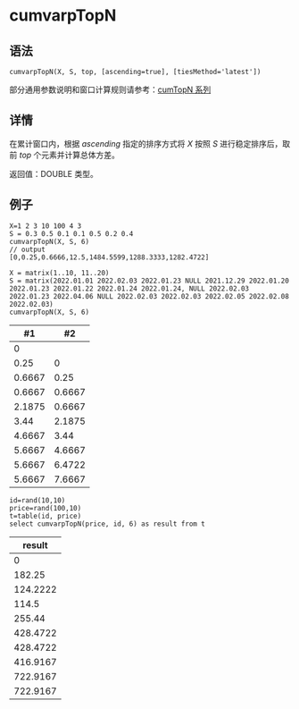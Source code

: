 # cumvarpTopN

## 语法

`cumvarpTopN(X, S, top, [ascending=true],
[tiesMethod='latest'])`

部分通用参数说明和窗口计算规则请参考：[cumTopN 系列](../themes/cumTopN.md)

## 详情

在累计窗口内，根据 *ascending* 指定的排序方式将 *X* 按照 *S*
进行稳定排序后，取前 *top* 个元素并计算总体方差。

返回值：DOUBLE 类型。

## 例子

```
X=1 2 3 10 100 4 3
S = 0.3 0.5 0.1 0.1 0.5 0.2 0.4
cumvarpTopN(X, S, 6)
// output
[0,0.25,0.6666,12.5,1484.5599,1288.3333,1282.4722]

X = matrix(1..10, 11..20)
S = matrix(2022.01.01 2022.02.03 2022.01.23 NULL 2021.12.29 2022.01.20 2022.01.23 2022.01.22 2022.01.24 2022.01.24, NULL 2022.02.03 2022.01.23 2022.04.06 NULL 2022.02.03 2022.02.03 2022.02.05 2022.02.08 2022.02.03)
cumvarpTopN(X, S, 6)
```

| #1 | #2 |
| --- | --- |
| 0 |  |
| 0.25 | 0 |
| 0.6667 | 0.25 |
| 0.6667 | 0.6667 |
| 2.1875 | 0.6667 |
| 3.44 | 2.1875 |
| 4.6667 | 3.44 |
| 5.6667 | 4.6667 |
| 5.6667 | 6.4722 |
| 5.6667 | 7.6667 |

```
id=rand(10,10)
price=rand(100,10)
t=table(id, price)
select cumvarpTopN(price, id, 6) as result from t
```

| result |
| --- |
| 0 |
| 182.25 |
| 124.2222 |
| 114.5 |
| 255.44 |
| 428.4722 |
| 428.4722 |
| 416.9167 |
| 722.9167 |
| 722.9167 |

